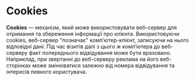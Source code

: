 # Cookies

**Cookies** — механізм, який може використовувати веб-сервер для отримання та збереження інформації про клієнта. Використовуючи cookies, веб-сервер "позначає" комп’ютер-клієнт, записуючи на нього відповідні дані. Під час візитів далі з цього ж комп’ютера до веб-серверу факт попереднього відвідування може бути враховано. Наприклад, при звертанні до веб-серверу реклама на його веб-сторінках може змінюватися залежно від номера відвідування та інтересів певного користувача.